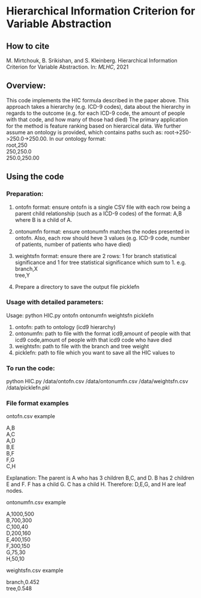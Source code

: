 # Hierarchical Information Criterion for Variable Abstraction

## How to cite

M. Mirtchouk, B. Srikishan, and S. Kleinberg. Hierarchical Information Criterion for Variable Abstraction. In: *MLHC*, 2021

## Overview:

This code implements the HIC formula described in the paper above. This approach takes a hierarchy (e.g. ICD-9 codes), data about the hierarchy in regards to the outcome (e.g. for each ICD-9 code, the amount of people with that code, and how many of those had died) 
The primary application for the method is feature ranking based on hierarcical data.
We further assume an ontology is provided, which contains paths such as: root->250->250.0->250.00. In our ontology format: \
root,250  \
250,250.0  \
250.0,250.00  

## Using the code

### Preparation:

1. ontofn format: ensure ontofn is a single CSV file with each row being a parent child relationship (such as a ICD-9 codes) of the format: A,B where B is a child of A.

2. ontonumfn format: ensure ontonumfn matches the nodes presented in ontofn. Also, each row should heve 3 values (e.g. ICD-9 code, number of patients, number of patients who have died)

3. weightsfn format: ensure there are 2 rows: 1 for branch statistical significance and 1 for tree statistical significance which sum to 1. 
e.g.  \
branch,X  \
tree,Y  

4. Prepare a directory to save the output file picklefn


### Usage with detailed parameters:

Usage: python HIC.py ontofn ontonumfn weightsfn picklefn

1. ontofn: path to ontology (icd9 hierarchy)
2. ontonumfn: path to file with the format icd9,amount of people with that icd9 code,amount of people with that icd9 code who have died
3. weightsfn: path to file with the branch and tree weight
4. picklefn: path to file which you want to save all the HIC values to

### To run the code:

python HIC.py /data/ontofn.csv /data/ontonumfn.csv /data/weightsfn.csv /data/picklefn.pkl

### File format examples

ontofn.csv example

A,B   \
A,C   \
A,D   \
B,E   \
B,F   \
F,G   \
C,H

Explanation: The parent is A who has 3 children B,C, and D. B has 2 children E and F. F has a child G. C has a child H. Therefore: D,E,G, and H are leaf nodes. 

ontonumfn.csv example  

A,1000,500 \
B,700,300 \
C,100,40 \
D,200,160 \
E,400,150 \
F,300,150 \
G,75,30 \
H,50,10 

weightsfn.csv example 

branch,0.452 \
tree,0.548
